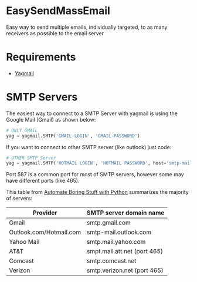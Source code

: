 # EasySendMassEmail
Easy way to send multiple emails, individually targeted, to as many receivers as possible to the email server

# Requirements
* [Yagmail](https://pypi.org/project/yagmail/)

# SMTP Servers
The easiest way to connect to a SMTP Server with yagmail is using the Google Mail (Gmail) as shown below:
```Python
# ONLY GMAIL
yag = yagmail.SMTP('GMAIL-LOGIN', 'GMAIL-PASSWORD')
```
If you want to connect to other SMTP server (like outlook) just code:
```Python
# OTHER SMTP Server
yag = yagmail.SMTP('HOTMAIL LOGIN', 'HOTMAIL PASSWORD', host='smtp-mail.outlook.com', port=587, smtp_starttls=True, smtp_ssl=False)
```
Port 587 is a common port for most of SMTP servers, however some may have different ports (like 465). 

This table from [Automate Boring Stuff with Python](http://automatetheboringstuff.com/2e/chapter18/) summarizes the majority of servers:

| Provider                | SMTP server domain name      |
|-------------------------|------------------------------|
| Gmail                   | smtp.gmail.com               |
| Outlook.com/Hotmail.com | smtp-mail.outlook.com        |
| Yahoo Mail              | smtp.mail.yahoo.com          |
| AT&T                    | smpt.mail.att.net (port 465) |
| Comcast                 | smtp.comcast.net             |
| Verizon                 | smtp.verizon.net (port 465)  |
